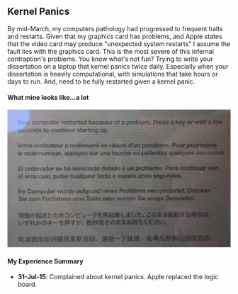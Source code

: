 Kernel Panics
---

By mid-March, my computers pathology had progressed to frequent halts and restarts. Given that my graphics card has problems, and Apple states that the video card may produce "unexpected system restarts" I assume the fault lies with the graphics card. This is the most severe of this infernal contraption's problems. You know what's not fun? Trying to write your dissertation on a laptop that kernel panics twice daily. Especially when your dissertation is heavily computational, with simulations that take hours or days to run. And, need to be fully restarted given a kernel panic. 

#### What mine looks like...a lot

![Post kernel panic book screen](media/restart.png "Post kernel panic boot screen")

#### My Experience Summary

- **31-Jul-15**: Complained about kernel panics. Apple replaced the logic board.
